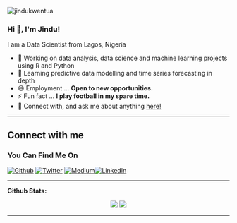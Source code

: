 <p align="left"> <img src="https://komarev.com/ghpvc/?username=jindukwentua&label=Profile%20views&color=0e75b6&style=flat" alt="jindukwentua" /> </p>

### Hi 👋, I'm Jindu!

I am a Data Scientist from Lagos, Nigeria
- 🔭 Working on data analysis, data science and machine learning  projects using R and Python
- 🌱 Learning predictive data modelling and time series forecasting in depth
- 😄 Employment ... **Open to new opportunities.**
- ⚡ Fun fact ... **I play football in my spare time.**
- 💬  Connect with, and ask me about anything [here!](https://twitter.com/jxndu)

<!-- - 📫 How to reach me [Mail](mailto:talktojindukwentua@gmail.com) -->
---

## Connect with me 

<h3>You Can Find Me On</h3>
<p><a href="https://github.com/jindukwentua" target="_blank"><img alt="Github" src="https://img.shields.io/badge/GitHub-%2312100E.svg?&style=for-the-badge&logo=Github&logoColor=white" /></a> <a href="https://twitter.com/jxndu" target="_blank"><img alt="Twitter" src="https://img.shields.io/badge/twitter-%231DA1F2.svg?&style=for-the-badge&logo=twitter&logoColor=white" /></a> <a href = "https://jindukwentua.medium.com/" target= "_blank"><img alt= "Medium" src="https://img.shields.io/badge/medium-%2312100E.svg?&style=forthe-badge&logo=medium&logoColor=white" /><a href="https://www.linkedin.com/in/jindu-kwentua-52a426156/" target="_blank"><img alt="LinkedIn" src="https://img.shields.io/badge/linkedin-%230077B5.svg?&style=for-the-badge&logo=linkedin&logoColor=white" /></a></p>
 
---

**Github Stats:**

<p align="center">
  
  <img src="https://github-readme-stats.vercel.app/api?username=jindukwentua&hide=stars&show_icons=true&theme=algolia&line_height=32">
  <img src="https://github-readme-stats.vercel.app/api/top-langs/?username=jindukwentua&count_private=true&theme=algolia">

</p>

---
